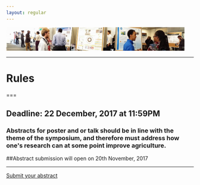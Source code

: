 ```yaml
---
layout: regular
---
```



<img src="/posterview.jpg" style="max-width:95%"/> 

<hr style="clear: both;" />

# Rules
===

## **Deadline: 22 December, 2017 at 11:59PM**

### Abstracts for poster and or talk should be in line with the theme of the symposium, and therefore must address how one's research can at some point improve agriculture. 
##Abstract submission will open on 20th November, 2017

<hr style="clear: both;" />

<p><a href="https://docs.google.com/forms/d/1DoqelMaDb3G1-tG3Tqr9EpXLK9OzPJ8J4OuMiPRZNrg/" target="_blank" class="btn btn-primary btn-xl page-scroll">Submit your abstract</a></p>
